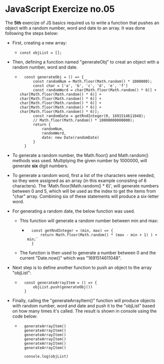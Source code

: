 
# JavaScript Exercize no.05

The **5th** exercize of JS basics required us to write a function that pushes an object with a random number, word and date to an array. It was done following the steps below:

- First, creating a new array:
    - `const objList = [];`

- Then, defining a function named "generateObj" to creat an object with a random number, word and date.
    - ```
        const generateObj = () => {
            const randomNum = Math.floor(Math.random() * 1000000);
            const char = ['a', 'b', 'c', 'd', 'e', 'f']
            const randomWord = char[Math.floor(Math.random() * 6)] + char[Math.floor(Math.random() * 6)] + char[Math.floor(Math.random() * 6)] + char[Math.floor(Math.random() * 6)] + char[Math.floor(Math.random() * 6)] + char[Math.floor(Math.random() * 6)];
            const randomDate = getRndInteger(0, 1691514611048);
            // Math.floor(Math.random() * 10000000000000);
            return {
                randomNum,
                randomWord,
                date: new Date(randomDate)
            }
        }
- To generate a random number, the Math.floor() and Math.random() methods was used. Multiplying the given number by 1000000, will generate **six** digit numbers.
- To generate a random word, first a list of the characters were needed, so they were assigned as an array (in this example consisting of 6 characters). The 'Math.floor(Math.random() * 6)', will generate numbers between 0 and 5, which will be used as the index to get the items from "char" array. Combining six of these statements will produce a six-letter word.
- For generating a random date, the below function was used. 
    - This function will generate a random number between min and max:
        - ```
            const getRndInteger = (min, max) => {
                return Math.floor(Math.random() * (max - min + 1) ) + min;`
            }
    - The function is then used to generate a number between 0 and the current "Date.now()" which was "1691514611048".


- Next step is to define another function to push an object to the array "objList":
    - ```
        const generateArrayItem = () => {
            objList.push(generateObj())
        }

- Finally, calling the "generateArrayItem()" function will produce objects with random number, word and date and push it to the "objList" based on how many times it's called. The result is shown in console using the code below:
    - ```
        generateArrayItem()
        generateArrayItem()
        generateArrayItem()
        generateArrayItem()
        generateArrayItem()
        generateArrayItem()

        console.log(objList)